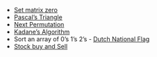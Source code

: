 
<ul>
   <li>
 <a href="https://leetcode.com/problems/set-matrix-zeroes/submissions/985346486/">Set matrix zero
  </li>
  <li>
    <a href="https://leetcode.com/problems/pascals-triangle/submissions/985350780/"> Pascal’s Triangle</a>
  </li>
  
  <li>
    <a href="https://leetcode.com/problems/next-permutation/submissions/985352562/"> Next Permutation</a>
  </li>
  
  <li>
    <a href="https://leetcode.com/problems/maximum-subarray/submissions/"> Kadane’s Algorithm</a>
  </li>
  
  <li>
     Sort an array of 0’s 1’s 2’s - <a href="https://leetcode.com/problems/sort-colors/submissions/985354115/"> Dutch National Flag</a> 
  </li>
    
   <li>
    <a href="https://leetcode.com/problems/best-time-to-buy-and-sell-stock/submissions/841462245/"> 	Stock buy and Sell</a>
  </li>

</ul>
